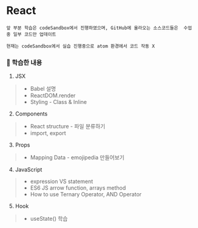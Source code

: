 # React

```
앞 부분 학습은 codeSandbox에서 진행하였으며, GitHub에 올라오는 소스코드들은  수업 중 일부 코드만 업데이트

현재는 codeSandbox에서 실습 진행중으로 atom 환경에서 코드 작동 X
```

### 💁 학습한 내용
1. JSX
> + Babel 설명    
> + ReactDOM.render     
> + Styling - Class & Inline    

2. Components    
> + React structure - 파일 분류하기     
> + import, export    

3. Props
> + Mapping Data - emojipedia 만들어보기  

4. JavaScript
> + expression VS statement    
> + ES6 JS arrow function, arrays method    
> + How to use Ternary Operator, AND Operator    

5. Hook
> + useState() 학습    